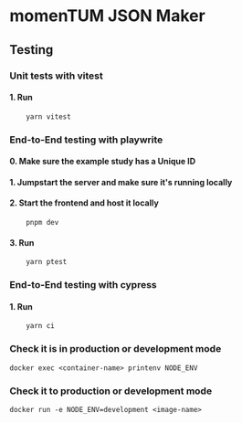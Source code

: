 # momenTUM JSON Maker

## Testing

### Unit tests with vitest

#### 1. Run
        yarn vitest

### End-to-End testing with playwrite

#### 0. Make sure the example study has a Unique ID

#### 1. Jumpstart the server and make sure it's running locally

#### 2. Start the frontend and host it locally
        pnpm dev

#### 3. Run
        yarn ptest

### End-to-End testing with cypress

#### 1. Run
        yarn ci

### Check it is in production or development mode
    docker exec <container-name> printenv NODE_ENV

### Check it to production or development mode
    docker run -e NODE_ENV=development <image-name>
